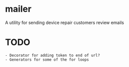 # mailer
A utility for sending device repair customers review emails

# TODO
    - Decorator for adding token to end of url?
    - Generators for some of the for loops